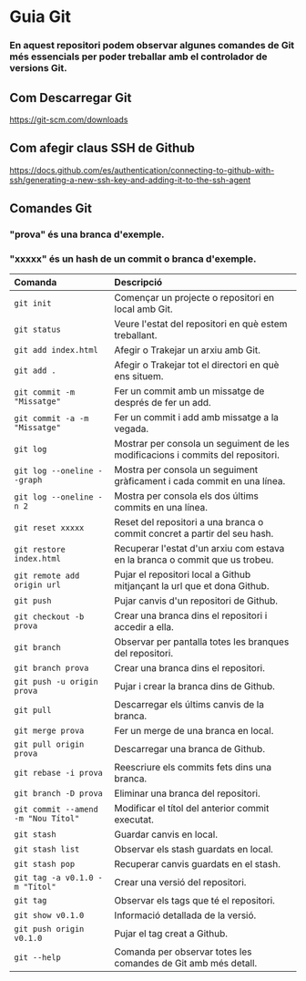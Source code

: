 # Guia Git

### En aquest repositori podem observar algunes comandes de Git més essencials per poder treballar amb el controlador de versions Git. 

## Com Descarregar Git

<https://git-scm.com/downloads>

## Com afegir claus SSH de Github

<https://docs.github.com/es/authentication/connecting-to-github-with-ssh/generating-a-new-ssh-key-and-adding-it-to-the-ssh-agent>


## Comandes Git 
### "prova" és una branca d'exemple.
### "xxxxx" és un hash de un commit o branca d'exemple.

| Comanda                             | Descripció                                                                        |
| :---------------------------------- | :-------------------------------------------------------------------------------- |
| `git init`                          |  Començar un projecte o repositori en local amb Git.                              |
| `git status`                        |  Veure l'estat del repositori en què estem treballant.                            |
| `git add index.html`                |  Afegir o Trakejar un arxiu amb Git.                                              |
| `git add .`                         |  Afegir o Trakejar tot el directori en què ens situem.                            |
| `git commit -m "Missatge"`          |  Fer un commit amb un missatge de després de fer un add.                          |
| `git commit -a -m "Missatge"`       |  Fer un commit i add amb missatge a la vegada.                                    |
| `git log`                           |  Mostrar per consola un seguiment de les modificacions i commits del repositori.  |
| `git log --oneline --graph`         |  Mostra per consola un seguiment gràficament i cada commit en una línea.          |
| `git log --oneline -n 2`            |  Mostra per consola els dos últims commits en una línea.                          |
| `git reset xxxxx`                   |  Reset del repositori a una branca o commit concret a partir del seu hash.        | 
| `git restore index.html`            |  Recuperar l'estat d'un arxiu com estava en la branca o commit que us trobeu.     |
| `git remote add origin url`         |  Pujar el repositori local a Github mitjançant la url que et dona Github.         | 
| `git push`                          |  Pujar canvis d'un repositori de Github.                                          |
| `git checkout -b prova`             |  Crear una branca dins el repositori i accedir a ella.                            |
| `git branch`                        |  Observar per pantalla totes les branques del repositori.                         |
| `git branch prova`                  |  Crear una branca dins el repositori.                                             |
| `git push -u origin prova`          |  Pujar i crear la branca dins de Github.                                          |
| `git pull`                          |  Descarregar els últims canvis de la branca.                                      |
| `git merge prova`                   |  Fer un merge de una branca en local.                                             |
| `git pull origin prova `            |  Descarregar una branca de Github.                                                |
| `git rebase -i prova`               |  Reescriure els commits fets dins una branca.                                     |
| `git branch -D prova`               |  Eliminar una branca del repositori.                                              |
| `git commit --amend -m "Nou Títol"` |  Modificar el títol del anterior commit executat.                                 |
| `git stash`                         |  Guardar canvis en local.                                                         |
| `git stash list`                    |  Observar els stash guardats en local.                                            |
| `git stash pop`                     |  Recuperar canvis guardats en el stash.                                           |
| `git tag -a v0.1.0 -m "Títol"`      |  Crear una versió del repositori.                                                 |
| `git tag`                           |  Observar els tags que té el repositori.                                          |
| `git show v0.1.0`                   |  Informació detallada de la versió.                                               |
| `git push origin v0.1.0`            |  Pujar el tag creat a Github.                                                     |
| `git --help`                        |  Comanda per observar totes les comandes de Git amb més detall.                   |
